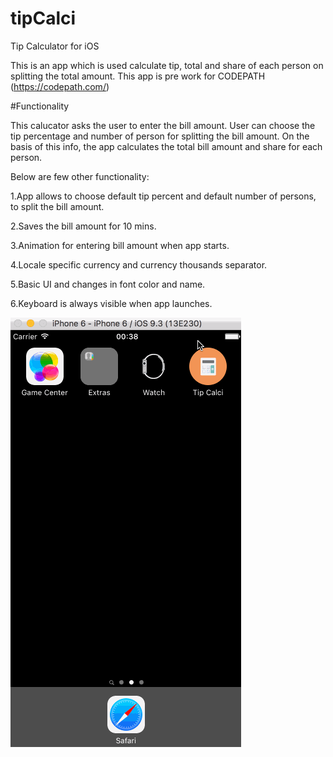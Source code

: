 # tipCalci
Tip Calculator for iOS 

This is an app which is used calculate tip, total and share of each person on splitting the total amount. This app is pre work for CODEPATH (https://codepath.com/)

#Functionality

This calucator asks the user to enter the bill amount. User can choose the tip percentage and number of person for splitting the bill amount. On the basis of this info, the app calculates the total bill amount and share for each person.

Below are few other functionality:

1.App allows to choose default tip percent and default number of persons, to split the bill amount.

2.Saves the bill amount for 10 mins.

3.Animation for entering bill amount when app starts.

4.Locale specific currency and currency thousands separator.

5.Basic UI and changes in font color and name.

6.Keyboard is always visible when app launches.

![Walkthrough](https://github.com/dharabavishi/tipCalci/blob/master/walkThrough.gif)
